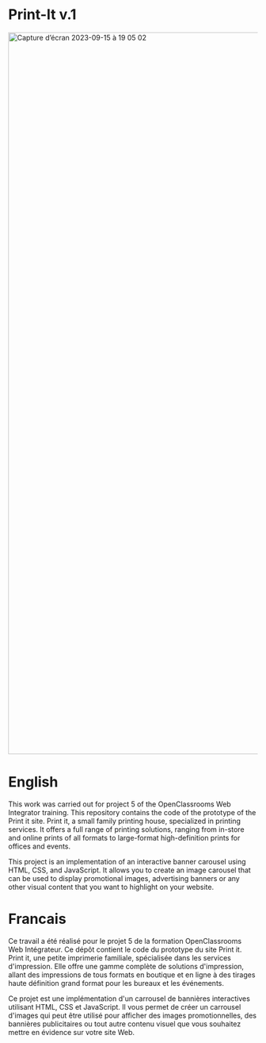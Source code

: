 # Print-It v.1

<img width="1455" alt="Capture d’écran 2023-09-15 à 19 05 02" src="https://github.com/John-Laguerre/print-it/assets/137527343/a2bead7b-caab-4b8a-8c79-2197024bacbc">

# English

This work was carried out for project 5 of the OpenClassrooms Web Integrator training. This repository contains the code of the prototype of the Print it site. Print it, a small family printing house, specialized in printing services. It offers a full range of printing solutions, ranging from in-store and online prints of all formats to large-format high-definition prints for offices and events.

This project is an implementation of an interactive banner carousel using HTML, CSS, and JavaScript. It allows you to create an image carousel that can be used to display promotional images, advertising banners or any other visual content that you want to highlight on your website.


# Francais

Ce travail a été réalisé pour le projet 5 de la formation OpenClassrooms Web Intégrateur. Ce dépôt contient le code du prototype du site Print it. Print it, une petite imprimerie familiale, spécialisée dans les services d'impression. Elle offre une gamme complète de solutions d'impression, allant des impressions de tous formats en boutique et en ligne à des tirages haute définition grand format pour les bureaux et les événements. 

Ce projet est une implémentation d'un carrousel de bannières interactives utilisant HTML, CSS et JavaScript. Il vous permet de créer un carrousel d'images qui peut être utilisé pour afficher des images promotionnelles, des bannières publicitaires ou tout autre contenu visuel que vous souhaitez mettre en évidence sur votre site Web.



